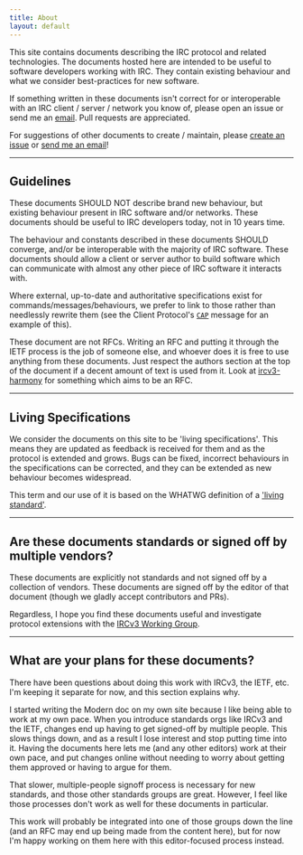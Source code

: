 ```yaml
---
title: About
layout: default
---
```


This site contains documents describing the IRC protocol and related technologies. The documents hosted here are intended to be useful to software developers working with IRC. They contain existing behaviour and what we consider best-practices for new software.

If something written in these documents isn't correct for or interoperable with an IRC client / server / network you know of, please open an issue or send me an [email](mailto:daniel@danieloaks.net). Pull requests are appreciated.

For suggestions of other documents to create / maintain, please [create an issue](https://github.com/ircdocs/modern-irc/issues) or [send me an email](mailto:daniel@danieloaks.net)!

---

## Guidelines

These documents SHOULD NOT describe brand new behaviour, but existing behaviour present in IRC software and/or networks. These documents should be useful to IRC developers today, not in 10 years time.

The behaviour and constants described in these documents SHOULD converge, and/or be interoperable with the majority of IRC software. These documents should allow a client or server author to build software which can communicate with almost any other piece of IRC software it interacts with.

Where external, up-to-date and authoritative specifications exist for commands/messages/behaviours, we prefer to link to those rather than needlessly rewrite them (see the Client Protocol's [`CAP`](http://modern.ircdocs.horse/#cap-message) message for an example of this).

These document are not RFCs. Writing an RFC and putting it through the IETF process is the job of someone else, and whoever does it is free to use anything from these documents. Just respect the authors section at the top of the document if a decent amount of text is used from it. Look at [ircv3-harmony](https://github.com/kaniini/ircv3-harmony) for something which aims to be an RFC.

---

## Living Specifications

We consider the documents on this site to be 'living specifications'. This means they are updated as feedback is received for them and as the protocol is extended and grows. Bugs can be fixed, incorrect behaviours in the specifications can be corrected, and they can be extended as new behaviour becomes widespread.

This term and our use of it is based on the WHATWG definition of a ['living standard'](https://wiki.whatwg.org/wiki/FAQ#What_does_.22Living_Standard.22_mean.3F).

---

## Are these documents standards or signed off by multiple vendors?

These documents are explicitly not standards and not signed off by a collection of vendors. These documents are signed off by the editor of that document (though we gladly accept contributors and PRs).

Regardless, I hope you find these documents useful and investigate protocol extensions with the [IRCv3 Working Group](http://ircv3.net).

---

## What are your plans for these documents?

There have been questions about doing this work with IRCv3, the IETF, etc. I'm keeping it separate for now, and this section explains why.

I started writing the Modern doc on my own site because I like being able to work at my own pace. When you introduce standards orgs like IRCv3 and the IETF, changes end up having to get signed-off by multiple people. This slows things down, and as a result I lose interest and stop putting time into it. Having the documents here lets me (and any other editors) work at their own pace, and put changes online without needing to worry about getting them approved or having to argue for them.

That slower, multiple-people signoff process is necessary for new standards, and those other standards groups are great. However, I feel like those processes don't work as well for these documents in particular.

This work will probably be integrated into one of those groups down the line (and an RFC may end up being made from the content here), but for now I'm happy working on them here with this editor-focused process instead.
